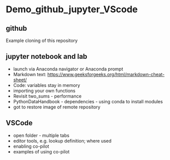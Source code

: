 # Demo_github_jupyter_VScode
## github
Example cloning of this repository
## jupyter notebook and lab
* launch via Anaconda navigator or Anaconda prompt
* Markdown text: https://www.geeksforgeeks.org/html/markdown-cheat-sheet/
* Code: variables stay in memory
* importing your own functions
* Revisit two_sums - performance
* PythonDataHandbook - dependencies - using conda to install modules
* got to restore image of remote repository
## VSCode
* open folder - multiple tabs
* editor tools, e.g. lookup definition; where used
* enabling co-pilot
* examples of using co-pilot
